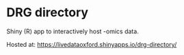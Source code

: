 # DRG directory

Shiny (R) app to interactively host -omics data.

Hosted at:
https://livedataoxford.shinyapps.io/drg-directory/
